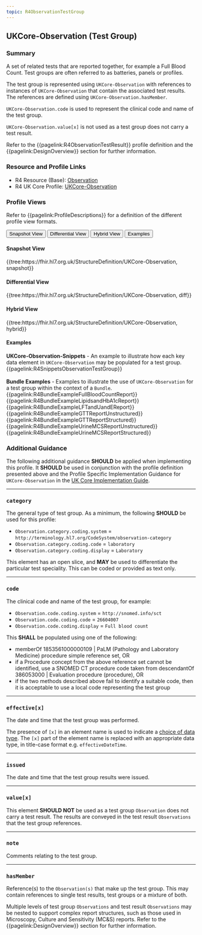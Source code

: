 ```yaml
---
topic: R4ObservationTestGroup
---
```

## UKCore-Observation (Test Group)

### Summary
A set of related tests that are reported together, for example a Full Blood Count. Test groups are often referred to as batteries, panels or profiles. 

The test group is represented using `UKCore-Observation` with references to instances of `UKCore-Observation` that contain the associated test results. The references are defined using `UKCore-Observation.hasMember`. 

`UKCore-Observation.code` is used to represent the clinical code and name of the test group. 

`UKCore-Observation.value[x]` is not used as a test group does not carry a test result. 

Refer to the {{pagelink:R4ObservationTestResult}} profile definition and the {{pagelink:DesignOverview}} section for further information.

### Resource and Profile Links
* R4 Resource (Base): [Observation](https://hl7.org/fhir/R4/observation.html)
* R4 UK Core Profile: [UKCore-Observation](https://simplifier.net/guide/uk-core-implementation-guide-stu2/home/profilesandextensions/profile-ukcore-observation?current)

### Profile Views
Refer to {{pagelink:ProfileDescriptions}} for a definition of the different profile view formats.
<div class="tab fhirTree">
    <button class="tablinks active" onclick="openTab(event, 'Snapshot View')">Snapshot View</button>
    <button class="tablinks" onclick="openTab(event, 'Differential View')">Differential View</button>
    <button class="tablinks" onclick="openTab(event, 'Hybrid View')">Hybrid View</button>
    <button class="tablinks" onclick="openTab(event, 'Examples')">Examples</button>
</div>

<div id="Snapshot View" class="tabcontent" style="display:block">
    <h4>Snapshot View</h4>
    {{tree:https://fhir.hl7.org.uk/StructureDefinition/UKCore-Observation, snapshot}}
</div>

<div id="Differential View" class="tabcontent">
    <h4>Differential View</h4>
    {{tree:https://fhir.hl7.org.uk/StructureDefinition/UKCore-Observation, diff}}
</div>

<div id="Hybrid View" class="tabcontent">
    <h4>Hybrid View</h4>
    {{tree:https://fhir.hl7.org.uk/StructureDefinition/UKCore-Observation, hybrid}}
</div>

<div id="Examples" class="tabcontent">
    <h4>Examples</h4>
    <b>UKCore-Observation-Snippets</b> - An example to illustrate how each key data element in <code>UKCore-Observation</code> may be populated for a test group.<br>{{pagelink:R4SnippetsObservationTestGroup}}<br><br>
    <b>Bundle Examples</b> - Examples to illustrate the use of <code>UKCore-Observation</code> for a test group within the context of a <code>Bundle</code>.<br>{{pagelink:R4BundleExampleFullBloodCountReport}}<br>{{pagelink:R4BundleExampleLipidsandHbA1cReport}}<br>{{pagelink:R4BundleExampleLFTandUandEReport}}<br>{{pagelink:R4BundleExampleGTTReportUnstructured}}<br>{{pagelink:R4BundleExampleGTTReportStructured}}<br>{{pagelink:R4BundleExampleUrineMCSReportUnstructured}}<br>{{pagelink:R4BundleExampleUrineMCSReportStructured}}<br>
</div>

### Additional Guidance
The following additional guidance **SHOULD** be applied when implementing this profile. It **SHOULD** be used in conjunction with the profile definition presented above and the Profile Specific Implementation Guidance for `UKCore-Observation` in the [UK Core Implementation Guide](https://simplifier.net/guide/uk-core-implementation-guide-stu2/home/profilesandextensions/profile-ukcore-observation?current).

---

### `category`
The general type of test group. As a minimum, the following **SHOULD** be used for this profile:

* `Observation.category.coding.system` = `http://terminology.hl7.org/CodeSystem/observation-category`
* `Observation.category.coding.code` = `laboratory`
* `Observation.category.coding.display` = `Laboratory`

This element has an open slice, and **MAY** be used to differentiate the particular test speciality. This can be coded or provided as text only.

---

### `code`
The clinical code and name of the test group, for example:

* `Observation.code.coding.system` = `http://snomed.info/sct`
* `Observation.code.coding.code` = `26604007`
* `Observation.code.coding.display` = `Full blood count`

This **SHALL** be populated using one of the following:

* memberOf 1853561000000109 | PaLM (Pathology and Laboratory Medicine) procedure simple reference set, OR
* if a Procedure concept from the above reference set cannot be identified, use a SNOMED CT procedure code taken from descendantOf 386053000 | Evaluation procedure (procedure), OR
* if the two methods described above fail to identify a suitable code, then it is acceptable to use a local code representing the test group

---

### `effective[x]`
The date and time that the test group was performed.

The presence of `[x]` in an element name is used to indicate a [choice of data type](https://hl7.org/fhir/R4/formats.html#choice). The `[x]` part of the element name is replaced with an appropriate data type, in title-case format e.g. `effectiveDateTime`.

---

### `issued`
The date and time that the test group results were issued.

---

### `value[x]`
This element **SHOULD NOT** be used as a test group `Observation` does not carry a test result.  The results are conveyed in the test result `Observations` that the test group references.

---

### `note`
Comments relating to the test group.

---

### `hasMember`
Reference(s) to the `Observation(s)` that make up the test group. This may contain references to single test results, test groups or a mixture of both.

Multiple levels of test group `Observations` and test result `Observations` may be nested to support complex report structures, such as those used in Microscopy, Culture and Sensitivity (MC&S) reports. Refer to the {{pagelink:DesignOverview}} section for further information.
